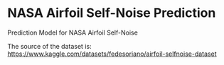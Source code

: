# NASA Airfoil Self-Noise Prediction
 Prediction Model for NASA Airfoil Self-Noise

 The source of the dataset is: https://www.kaggle.com/datasets/fedesoriano/airfoil-selfnoise-dataset
